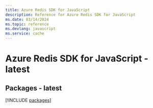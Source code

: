 ```yaml
---
title: Azure Redis SDK for JavaScript
description: Reference for Azure Redis SDK for JavaScript
ms.date: 03/14/2024
ms.topic: reference
ms.devlang: javascript
ms.service: cache
---
```

# Azure Redis SDK for JavaScript - latest
## Packages - latest
[!INCLUDE [packages](redis-index.md)]